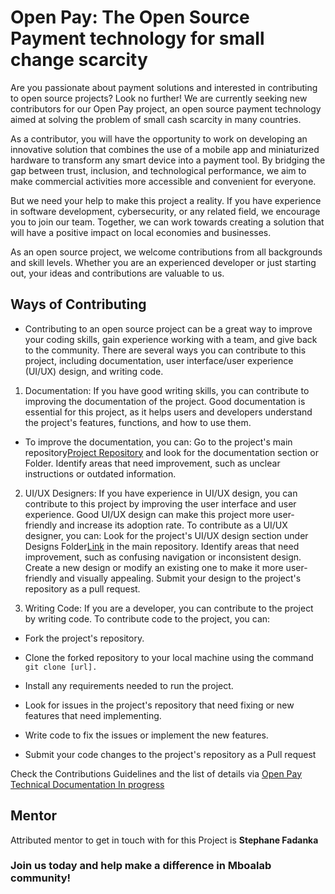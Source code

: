 # Open Pay: The Open Source Payment technology for small change scarcity
Are you passionate about payment solutions and interested in contributing to open source projects? Look no further! We are currently seeking new contributors for our Open Pay project, an open source payment technology aimed at solving the problem of small cash scarcity in many countries.

As a contributor, you will have the opportunity to work on developing an innovative solution that combines the use of a mobile app and miniaturized hardware to transform any smart device into a payment tool. By bridging the gap between trust, inclusion, and technological performance, we aim to make commercial activities more accessible and convenient for everyone.

But we need your help to make this project a reality. If you have experience in software development, cybersecurity, or any related field, we encourage you to join our team. Together, we can work towards creating a solution that will have a positive impact on local economies and businesses.

As an open source project, we welcome contributions from all backgrounds and skill levels. Whether you are an experienced developer or just starting out, your ideas and contributions are valuable to us. 
## Ways of Contributing 
- Contributing to an open source project can be a great way to improve your coding skills, gain experience working with a team, and give back to the community. There are several ways you can contribute to this project, including documentation, user interface/user experience (UI/UX) design, and writing code.

1. Documentation:
If you have good writing skills, you can contribute to improving the documentation of the project. Good documentation is essential for this project, as it helps users and developers understand the project's features, functions, and how to use them. 
- To improve the documentation, you can:
Go to the project's main repository[Project Repository]() and look for the documentation section or Folder.
Identify areas that need improvement, such as unclear instructions or outdated information.

2. UI/UX Designers:
If you have experience in UI/UX design, you can contribute to this project by improving the user interface and user experience. Good UI/UX design can make this project more user-friendly and increase its adoption rate. To contribute as a UI/UX designer, you can:
Look for the project's UI/UX design section under Designs Folder[Link]() in the main repository.
Identify areas that need improvement, such as confusing navigation or inconsistent design.
Create a new design or modify an existing one to make it more user-friendly and visually appealing.
Submit your design to the project's repository as a pull request.

3. Writing Code:
If you are a developer, you can contribute to the project by writing code. To contribute code to the project, you can:

- Fork the project's repository.
- Clone the forked repository to your local machine using the command ```git clone [url].```

- Install any requirements needed to run the project.
- Look for issues in the project's repository that need fixing or new features that need implementing.
- Write code to fix the issues or implement the new features.
- Submit your code changes to the project's repository as a Pull request

Check the Contributions Guidelines and the list of details via [Open Pay Technical Documentation In progress](https://docs.google.com/document/d/173qUWFruyyT6a9UbDYJaHxjMIkbV-DzSCZg2l1mAV5k/edit?usp=sharing)
##  Mentor

Attributed mentor to get in touch with for this Project is **Stephane Fadanka**
### Join us today and help make a difference in Mboalab community!